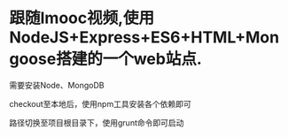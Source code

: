 # 跟随Imooc视频,使用NodeJS+Express+ES6+HTML+Mongoose搭建的一个web站点.

需要安装Node、MongoDB


checkout至本地后，使用npm工具安装各个依赖即可

路径切换至项目根目录下，使用grunt命令即可启动



